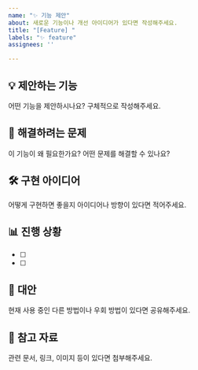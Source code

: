 ```yaml
---
name: "✨ 기능 제안"
about: 새로운 기능이나 개선 아이디어가 있다면 작성해주세요.
title: "[Feature] "
labels: "✨ feature"
assignees: ''

---
```


## 💡 제안하는 기능
어떤 기능을 제안하시나요? 구체적으로 작성해주세요.

## 🧩 해결하려는 문제
이 기능이 왜 필요한가요? 어떤 문제를 해결할 수 있나요?

## 🛠️ 구현 아이디어
어떻게 구현하면 좋을지 아이디어나 방향이 있다면 적어주세요.

## 📊 진행 상황
- [ ]
- [ ]

## 🔁 대안
현재 사용 중인 다른 방법이나 우회 방법이 있다면 공유해주세요.

## 📎 참고 자료
관련 문서, 링크, 이미지 등이 있다면 첨부해주세요.
